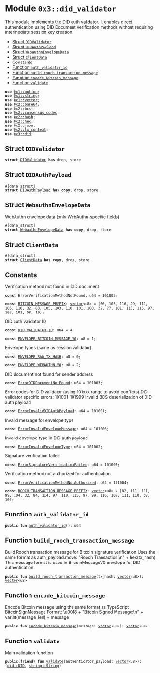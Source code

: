 
<a name="0x3_did_validator"></a>

# Module `0x3::did_validator`

This module implements the DID auth validator.
It enables direct authentication using DID Document verification methods
without requiring intermediate session key creation.


-  [Struct `DIDValidator`](#0x3_did_validator_DIDValidator)
-  [Struct `DIDAuthPayload`](#0x3_did_validator_DIDAuthPayload)
-  [Struct `WebauthnEnvelopeData`](#0x3_did_validator_WebauthnEnvelopeData)
-  [Struct `ClientData`](#0x3_did_validator_ClientData)
-  [Constants](#@Constants_0)
-  [Function `auth_validator_id`](#0x3_did_validator_auth_validator_id)
-  [Function `build_rooch_transaction_message`](#0x3_did_validator_build_rooch_transaction_message)
-  [Function `encode_bitcoin_message`](#0x3_did_validator_encode_bitcoin_message)
-  [Function `validate`](#0x3_did_validator_validate)


<pre><code><b>use</b> <a href="">0x1::option</a>;
<b>use</b> <a href="">0x1::string</a>;
<b>use</b> <a href="">0x1::vector</a>;
<b>use</b> <a href="">0x2::base64</a>;
<b>use</b> <a href="">0x2::bcs</a>;
<b>use</b> <a href="">0x2::consensus_codec</a>;
<b>use</b> <a href="">0x2::hash</a>;
<b>use</b> <a href="">0x2::hex</a>;
<b>use</b> <a href="">0x2::json</a>;
<b>use</b> <a href="">0x2::tx_context</a>;
<b>use</b> <a href="did.md#0x3_did">0x3::did</a>;
</code></pre>



<a name="0x3_did_validator_DIDValidator"></a>

## Struct `DIDValidator`



<pre><code><b>struct</b> <a href="did_validator.md#0x3_did_validator_DIDValidator">DIDValidator</a> <b>has</b> drop, store
</code></pre>



<a name="0x3_did_validator_DIDAuthPayload"></a>

## Struct `DIDAuthPayload`



<pre><code>#[data_struct]
<b>struct</b> <a href="did_validator.md#0x3_did_validator_DIDAuthPayload">DIDAuthPayload</a> <b>has</b> <b>copy</b>, drop, store
</code></pre>



<a name="0x3_did_validator_WebauthnEnvelopeData"></a>

## Struct `WebauthnEnvelopeData`

WebAuthn envelope data (only WebAuthn-specific fields)


<pre><code>#[data_struct]
<b>struct</b> <a href="did_validator.md#0x3_did_validator_WebauthnEnvelopeData">WebauthnEnvelopeData</a> <b>has</b> <b>copy</b>, drop, store
</code></pre>



<a name="0x3_did_validator_ClientData"></a>

## Struct `ClientData`



<pre><code>#[data_struct]
<b>struct</b> <a href="did_validator.md#0x3_did_validator_ClientData">ClientData</a> <b>has</b> <b>copy</b>, drop, store
</code></pre>



<a name="@Constants_0"></a>

## Constants


<a name="0x3_did_validator_ErrorVerificationMethodNotFound"></a>

Verification method not found in DID document


<pre><code><b>const</b> <a href="did_validator.md#0x3_did_validator_ErrorVerificationMethodNotFound">ErrorVerificationMethodNotFound</a>: u64 = 101005;
</code></pre>



<a name="0x3_did_validator_BITCOIN_MESSAGE_PREFIX"></a>



<pre><code><b>const</b> <a href="did_validator.md#0x3_did_validator_BITCOIN_MESSAGE_PREFIX">BITCOIN_MESSAGE_PREFIX</a>: <a href="">vector</a>&lt;u8&gt; = [66, 105, 116, 99, 111, 105, 110, 32, 83, 105, 103, 110, 101, 100, 32, 77, 101, 115, 115, 97, 103, 101, 58, 10];
</code></pre>



<a name="0x3_did_validator_DID_VALIDATOR_ID"></a>

DID auth validator ID


<pre><code><b>const</b> <a href="did_validator.md#0x3_did_validator_DID_VALIDATOR_ID">DID_VALIDATOR_ID</a>: u64 = 4;
</code></pre>



<a name="0x3_did_validator_ENVELOPE_BITCOIN_MESSAGE_V0"></a>



<pre><code><b>const</b> <a href="did_validator.md#0x3_did_validator_ENVELOPE_BITCOIN_MESSAGE_V0">ENVELOPE_BITCOIN_MESSAGE_V0</a>: u8 = 1;
</code></pre>



<a name="0x3_did_validator_ENVELOPE_RAW_TX_HASH"></a>

Envelope types (same as session validator)


<pre><code><b>const</b> <a href="did_validator.md#0x3_did_validator_ENVELOPE_RAW_TX_HASH">ENVELOPE_RAW_TX_HASH</a>: u8 = 0;
</code></pre>



<a name="0x3_did_validator_ENVELOPE_WEBAUTHN_V0"></a>



<pre><code><b>const</b> <a href="did_validator.md#0x3_did_validator_ENVELOPE_WEBAUTHN_V0">ENVELOPE_WEBAUTHN_V0</a>: u8 = 2;
</code></pre>



<a name="0x3_did_validator_ErrorDIDDocumentNotFound"></a>

DID document not found for sender address


<pre><code><b>const</b> <a href="did_validator.md#0x3_did_validator_ErrorDIDDocumentNotFound">ErrorDIDDocumentNotFound</a>: u64 = 101003;
</code></pre>



<a name="0x3_did_validator_ErrorInvalidDIDAuthPayload"></a>

Error codes for DID validator (using 101xxx range to avoid conflicts)
DID validator specific errors: 101001-101999
Invalid BCS deserialization of DID auth payload


<pre><code><b>const</b> <a href="did_validator.md#0x3_did_validator_ErrorInvalidDIDAuthPayload">ErrorInvalidDIDAuthPayload</a>: u64 = 101001;
</code></pre>



<a name="0x3_did_validator_ErrorInvalidEnvelopeMessage"></a>

Invalid message for envelope type


<pre><code><b>const</b> <a href="did_validator.md#0x3_did_validator_ErrorInvalidEnvelopeMessage">ErrorInvalidEnvelopeMessage</a>: u64 = 101006;
</code></pre>



<a name="0x3_did_validator_ErrorInvalidEnvelopeType"></a>

Invalid envelope type in DID auth payload


<pre><code><b>const</b> <a href="did_validator.md#0x3_did_validator_ErrorInvalidEnvelopeType">ErrorInvalidEnvelopeType</a>: u64 = 101002;
</code></pre>



<a name="0x3_did_validator_ErrorSignatureVerificationFailed"></a>

Signature verification failed


<pre><code><b>const</b> <a href="did_validator.md#0x3_did_validator_ErrorSignatureVerificationFailed">ErrorSignatureVerificationFailed</a>: u64 = 101007;
</code></pre>



<a name="0x3_did_validator_ErrorVerificationMethodNotAuthorized"></a>

Verification method not authorized for authentication


<pre><code><b>const</b> <a href="did_validator.md#0x3_did_validator_ErrorVerificationMethodNotAuthorized">ErrorVerificationMethodNotAuthorized</a>: u64 = 101004;
</code></pre>



<a name="0x3_did_validator_ROOCH_TRANSACTION_MESSAGE_PREFIX"></a>



<pre><code><b>const</b> <a href="did_validator.md#0x3_did_validator_ROOCH_TRANSACTION_MESSAGE_PREFIX">ROOCH_TRANSACTION_MESSAGE_PREFIX</a>: <a href="">vector</a>&lt;u8&gt; = [82, 111, 111, 99, 104, 32, 84, 114, 97, 110, 115, 97, 99, 116, 105, 111, 110, 58, 10];
</code></pre>



<a name="0x3_did_validator_auth_validator_id"></a>

## Function `auth_validator_id`



<pre><code><b>public</b> <b>fun</b> <a href="did_validator.md#0x3_did_validator_auth_validator_id">auth_validator_id</a>(): u64
</code></pre>



<a name="0x3_did_validator_build_rooch_transaction_message"></a>

## Function `build_rooch_transaction_message`

Build Rooch transaction message for Bitcoin signature verification
Uses the same format as auth_payload.move: "Rooch Transaction:\n" + hex(tx_hash)
This message format is used in BitcoinMessageV0 envelope for DID authentication


<pre><code><b>public</b> <b>fun</b> <a href="did_validator.md#0x3_did_validator_build_rooch_transaction_message">build_rooch_transaction_message</a>(tx_hash: <a href="">vector</a>&lt;u8&gt;): <a href="">vector</a>&lt;u8&gt;
</code></pre>



<a name="0x3_did_validator_encode_bitcoin_message"></a>

## Function `encode_bitcoin_message`

Encode Bitcoin message using the same format as TypeScript BitcoinSignMessage
Format: \u0018 + "Bitcoin Signed Message:\n" + varint(message_len) + message


<pre><code><b>public</b> <b>fun</b> <a href="did_validator.md#0x3_did_validator_encode_bitcoin_message">encode_bitcoin_message</a>(message: <a href="">vector</a>&lt;u8&gt;): <a href="">vector</a>&lt;u8&gt;
</code></pre>



<a name="0x3_did_validator_validate"></a>

## Function `validate`

Main validation function


<pre><code><b>public</b>(<b>friend</b>) <b>fun</b> <a href="did_validator.md#0x3_did_validator_validate">validate</a>(authenticator_payload: <a href="">vector</a>&lt;u8&gt;): (<a href="did.md#0x3_did_DID">did::DID</a>, <a href="_String">string::String</a>)
</code></pre>
